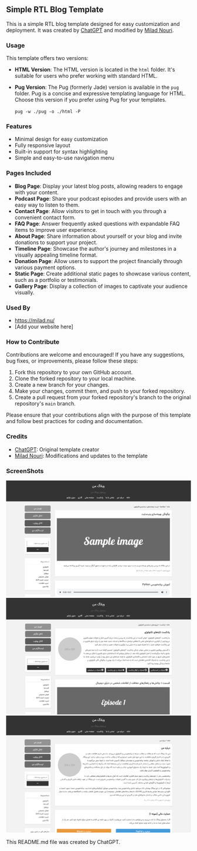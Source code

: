 <!-- README.md file written by ChatGPT. -->
## Simple RTL Blog Template

This is a simple RTL blog template designed for easy customization and deployment. It was created by [ChatGPT](https://openai.com/) and modified by [Milad Nouri](https://github.com/miladnouri).


### Usage

This template offers two versions:

- **HTML Version**: The HTML version is located in the `html` folder. It's suitable for users who prefer working with standard HTML.

- **Pug Version**: The Pug (formerly Jade) version is available in the `pug` folder. Pug is a concise and expressive templating language for HTML. Choose this version if you prefer using Pug for your templates.

    `pug -w ./pug -o ./html -P `

### Features

- Minimal design for easy customization
- Fully responsive layout
- Built-in support for syntax highlighting
- Simple and easy-to-use navigation menu

### Pages Included

- **Blog Page**: Display your latest blog posts, allowing readers to engage with your content.
- **Podcast Page**: Share your podcast episodes and provide users with an easy way to listen to them.
- **Contact Page**: Allow visitors to get in touch with you through a convenient contact form.
- **FAQ Page**: Answer frequently asked questions with expandable FAQ items to improve user experience.
- **About Page**: Share information about yourself or your blog and invite donations to support your project.
- **Timeline Page**: Showcase the author's journey and milestones in a visually appealing timeline format.
- **Donation Page**: Allow users to support the project financially through various payment options.
- **Static Page**: Create additional static pages to showcase various content, such as a portfolio or testimonials.
- **Gallery Page**: Display a collection of images to captivate your audience visually.

### Used By

- https://milad.nu/
- [Add your website here]

### How to Contribute

Contributions are welcome and encouraged! If you have any suggestions, bug fixes, or improvements, please follow these steps:

1. Fork this repository to your own GitHub account.
2. Clone the forked repository to your local machine.
3. Create a new branch for your changes.
4. Make your changes, commit them, and push to your forked repository.
5. Create a pull request from your forked repository's branch to the original repository's `main` branch.

Please ensure that your contributions align with the purpose of this template and follow best practices for coding and documentation.

### Credits
- [ChatGPT](https://openai.com/): Original template creator
- [Milad Nouri](https://github.com/miladnouri): Modifications and updates to the template

### ScreenShots
![](screenshots//article-list.png)
![](screenshots//podcast.png)
![](screenshots//about.png)

This README.md file was created by ChatGPT.

